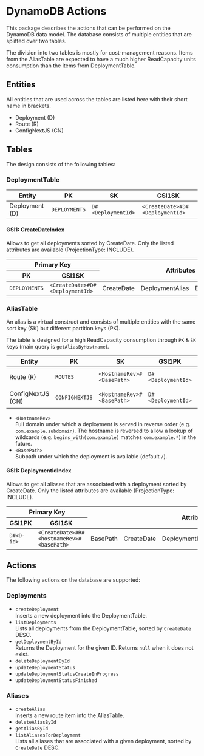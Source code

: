 # DynamoDB Actions

This package describes the actions that can be performed on the DynamoDB data model.
The database consists of multiple entities that are splitted over two tables.

The division into two tables is mostly for cost-management reasons.
Items from the AliasTable are expected to have a much higher ReadCapacity units consumption than the items from DeploymentTable.

## Entities

All entities that are used across the tables are listed here with their short name in brackets.

- Deployment (D)
- Route (R)
- ConfigNextJS (CN)

## Tables

The design consists of the following tables:

### DeploymentTable

| Entity         | PK            | SK                 | GSI1SK                          |
| -------------- | ------------- | ------------------ | ------------------------------- |
| Deployment (D) | `DEPLOYMENTS` | `D#<DeploymentId>` | `<CreateDate>#D#<DeploymentId>` |

#### GSI1: CreateDateIndex

Allows to get all deployments sorted by CreateDate.
Only the listed attributes are available (ProjectionType: INCLUDE).

<table>
  <thead>
    <tr>
      <th colspan="2">Primary Key</th>
      <th colspan="100%" rowspan="2">Attributes</th>
    </tr>
    <tr>
      <th>PK</th>
      <th>GSI1SK</th>
    </tr>
  </thead>
  <tbody>
    <tr>
      <td><code>DEPLOYMENTS</code></td>
      <td><code>&lt;CreateDate&gt;#D#&lt;DeploymentId&gt;</code></td>
      <td>CreateDate</td>
      <td>DeploymentAlias</td>
      <td>DeploymentId</td>
      <td>Status</td>
    </tr>
  </tbody>
</table>

### AliasTable

An alias is a virtual construct and consists of multiple entities with the same sort key (SK) but different partition keys (PK).

The table is designed for a high ReadCapacity consumption through `PK` & `SK` keys (main query is `getAliasByHostname`).

| Entity            | PK             | SK                         | GSI1PK             | GSI1SK                                     |
| ----------------- | -------------- | -------------------------- | ------------------ | ------------------------------------------ |
| Route (R)         | `ROUTES`       | `<HostnameRev>#<BasePath>` | `D#<DeploymentId>` | `<CreateDate>#R#<HostnameRev>#<BasePath>`  |
| ConfigNextJS (CN) | `CONFIGNEXTJS` | `<HostnameRev>#<BasePath>` | `D#<DeploymentId>` | `<CreateDate>#CN#<HostnameRev>#<BasePath>` |

- `<HostnameRev>`  
  Full domain under which a deployment is served in reverse order (e.g. `com.example.subdomain`).
  The hostname is reversed to allow a lookup of wildcards (e.g. `begins_with(com.example)` matches `com.example.*`) in the future.
- `<BasePath>`  
  Subpath under which the deployment is available (default `/`).

#### GSI1: DeploymentIdIndex

Allows to get all aliases that are associated with a deployment sorted by CreateDate.
Only the listed attributes are available (ProjectionType: INCLUDE).

<table>
  <thead>
    <tr>
      <th colspan="2">Primary Key</th>
      <th colspan="100%" rowspan="2">Attributes</th>
    </tr>
    <tr>
      <th>GSI1PK</th>
      <th>GSI1SK</th>
    </tr>
  </thead>
  <tbody>
    <tr>
      <td><code>D#&lt;D-id&gt;</code></td>
      <td><code>&lt;CreateDate&gt;#R#&lt;hostnameRev&gt;#&lt;basePath&gt;</code></td>
      <td>BasePath</td>
      <td>CreateDate</td>
      <td>DeploymentId</td>
      <td>DeploymentAlias</td>
      <td>HostnameRev</td>
    </tr>
  </tbody>
</table>

## Actions

The following actions on the database are supported:

### Deployments

- `createDeployment`  
  Inserts a new deployment into the DeploymentTable.
- `listDeployments`  
  Lists all deployments from the DeploymentTable, sorted by `CreateDate` DESC.
- `getDeploymentById`  
  Returns the Deployment for the given ID. Returns `null` when it does not exist.
- `deleteDeploymentById`
- `updateDeploymentStatus`
- `updateDeploymentStatusCreateInProgress`
- `updateDeploymentStatusFinished`

### Aliases

- `createAlias`  
  Inserts a new route item into the AliasTable.
- `deleteAliasById`
- `getAliasById`
- `listAliasesForDeployment`  
  Lists all aliases that are associated with a given deployment, sorted by `CreateDate` DESC.
